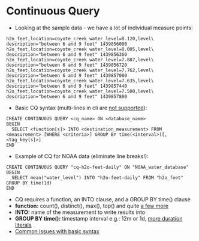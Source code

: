 # Continuous Query

* Looking at the sample data - we have a lot of individual measure points:
```
h2o_feet,location=coyote_creek water_level=8.120,level\ description="between 6 and 9 feet" 1439856000
h2o_feet,location=coyote_creek water_level=8.005,level\ description="between 6 and 9 feet" 1439856360
h2o_feet,location=coyote_creek water_level=7.887,level\ description="between 6 and 9 feet" 1439856720
h2o_feet,location=coyote_creek water_level=7.762,level\ description="between 6 and 9 feet" 1439857080
h2o_feet,location=coyote_creek water_level=7.635,level\ description="between 6 and 9 feet" 1439857440
h2o_feet,location=coyote_creek water_level=7.500,level\ description="between 6 and 9 feet" 1439857800
```
* Basic CQ syntax (multi-lines in cli are <a href="https://github.com/influxdata/influxdb/issues/4279" target="_blank">not supported</a>):
```
CREATE CONTINUOUS QUERY <cq_name> ON <database_name>
BEGIN
  SELECT <function[s]> INTO <destination_measurement> FROM <measurement> [WHERE <criteria>] GROUP BY time(<interval>)[,<tag_key[s]>]
END
```
* Example of CQ for NOAA data (eliminate line breaks!):
```
CREATE CONTINUOUS QUERY "cq-h2o-feet-daily" ON "NOAA_water_database"
BEGIN
  SELECT mean("water_level") INTO "h2o-feet-daily" FROM "h2o_feet" GROUP BY time(1d)
END
```
* CQ requires a function, an INTO clause, and a GROUP BY time() clause
* **function:** count(), distinct(), max(), top() and quite <a href="https://docs.influxdata.com/influxdb/v1.3/query_language/functions/" target="_blank">a few more</a>
* **INTO:** name of the measurement to write results into
* **GROUP BY time():** timestamp interval e.g.: 12m or 1d, <a href="https://docs.influxdata.com/influxdb/v1.3/query_language/data_exploration/#duration-literal" >more duration literals</a> 
* <a href="https://docs.influxdata.com/influxdb/v1.3/query_language/data_exploration/#common-issues-with-basic-syntax" target="_blank">Common issues with basic syntax</a>
